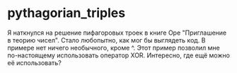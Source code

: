 # pythagorian_triples
Я наткнулся на решение пифагоровых троек в книге Оре "Приглашение в теорию чисел".
Стало любопытно, как мог бы выглядеть код. 
В примере нет ничего необычного, кроме ^. Этот пример позволил мне по-настоящему 
использовать оператор XOR. Интересно, где ещё можно её использовать?
